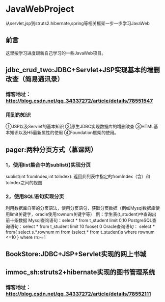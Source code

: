 # JavaWebProject
从servlet,jsp到struts2.hibernate,spring等相关框架一步一步学习JavaWeb
## 前言  
这里按学习进度跟新自己学习的一些JavaWeb项目。
## jdbc_crud_two:JDBC+Servlet+JSP实现基本的增删改查（简易通讯录）                                                                                                     
### 博客地址：http://blog.csdn.net/qq_34337272/article/details/78551547
### 用到的知识
①JSP以及Servlet的基本知识
②原生JDBC实现数据库的增删改查
③HTML基本知识以及H5最新属性的使用
④Foundation框架的使用。
## pager:两种分页方式（慕课网）
### 1，使用list集合中的sublist()实现分页 
sublist(int fromIndex,int toIndex): 返回此列表中指定的fromIndex（含）和toIndex之间的视图
### 2，使用SQL语句实现分页
利用数据库自带的分页语法，使用分页语句，获取分页数据（例如Mysql数据库使用limit关键字，oracle使用rownum关键字等）
例：学生表(t_student)中查询出前十条数据
Mysql查询语句：select * from t_student limit 0,10
PostgreSQL查询语句：select * from t_student limit 10 fooset 0
Oracle查询语句：
select * from{
select s.*,rownum rn
from (select * from t_student)s
where rownum <=10
}
where rn>=1
## BookStore:JDBC+JSP+Servlet实现的网上书城
## immoc_sh:struts2+hibernate实现的图书管理系统
### 博客地址：http://blog.csdn.net/qq_34337272/article/details/78552111
